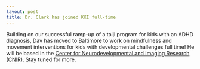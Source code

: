 ```yaml
---
layout: post
title: Dr. Clark has joined KKI full-time
---
```

Building on our successful ramp-up of a taiji program for kids with an ADHD
diagnosis, Dav has moved to Baltimore to work on mindfulness and movement
interventions for kids with developmental challenges full time! He will be
based in the [Center for Neurodevelopmental and Imaging Research
(CNIR)](http://cnir.kennedykrieger.org). Stay tuned for more.
